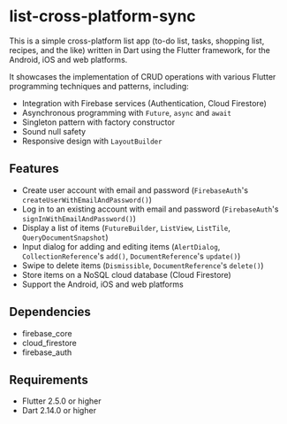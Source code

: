 # list-cross-platform-sync
This is a simple cross-platform list app 
(to-do list, tasks, shopping list, recipes, and the like) 
written in Dart using the Flutter framework, 
for the Android, iOS and web platforms.

It showcases the implementation of CRUD operations 
with various Flutter programming techniques and patterns, including:
- Integration with Firebase services (Authentication, Cloud Firestore)
- Asynchronous programming with `Future`, `async` and `await`
- Singleton pattern with factory constructor
- Sound null safety
- Responsive design with `LayoutBuilder`

## Features
- Create user account with email and password 
  (`FirebaseAuth`'s `createUserWithEmailAndPassword()`)
- Log in to an existing account with email and password 
  (`FirebaseAuth`'s `signInWithEmailAndPassword()`)
- Display a list of items 
  (`FutureBuilder`, `ListView`, `ListTile`, `QueryDocumentSnapshot`)
- Input dialog for adding and editing items 
  (`AlertDialog`, `CollectionReference`'s `add()`, 
  `DocumentReference`'s `update()`)
- Swipe to delete items 
  (`Dismissible`, `DocumentReference`'s `delete()`)
- Store items on a NoSQL cloud database (Cloud Firestore)
- Support the Android, iOS and web platforms

## Dependencies
- firebase_core
- cloud_firestore
- firebase_auth

## Requirements
- Flutter 2.5.0 or higher
- Dart 2.14.0 or higher
